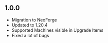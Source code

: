 ## 1.0.0
- Migration to NeoForge 
- Updated to 1.20.4
- Supported Machines visible in Upgrade Items
- Fixed a lot of bugs

